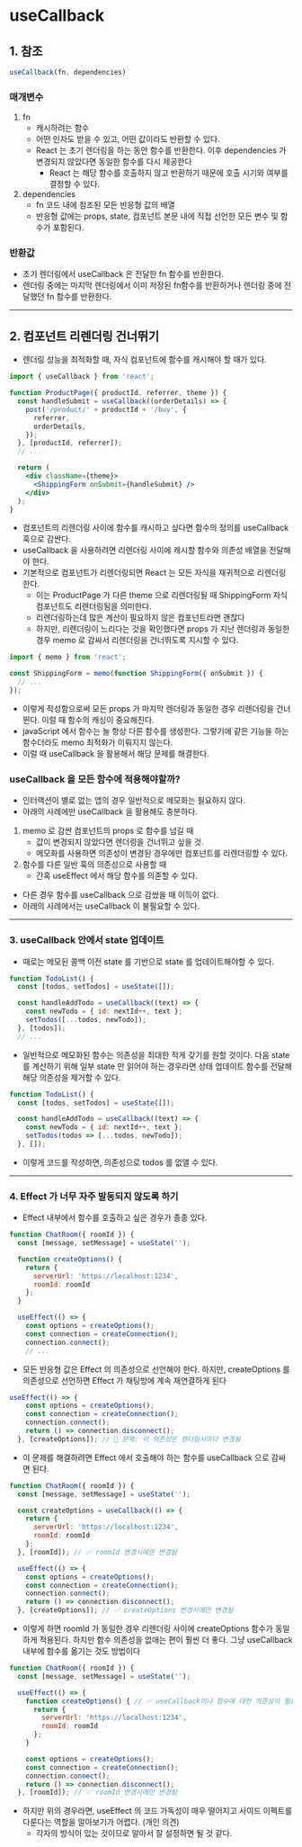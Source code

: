 # useCallback

## 1. 참조

```jsx
useCallback(fn, dependencies)
```

### 매개변수

1. fn
	- 캐시하려는 함수
	- 어떤 인자도 받을 수 있고, 어떤 값이라도 반환할 수 있다.
	- React 는 초기 렌더링을 하는 동안 함수를 반환한다. 이후 dependencies 가 변경되지 않았다면 동일한 함수를 다시 제공한다
		- React 는 해당 함수를 호출하지 않고 반환하기 때문에 호출 시기와 여부를 결정할 수 있다.
2. dependencies
	- fn 코드 내에 참조된 모든 반응형 값의 배열
	- 반응형 값에는 props, state, 컴포넌트 본문 내에 직접 선언한 모든 변수 및 함수가 포함된다.


### 반환값

- 초기 렌더링에서 useCallback 은 전달한 fn 함수를 반환한다.
- 렌더링 중에는 마지막 렌더링에서 이미 저장된 fn함수를 반환하거나 렌더링 중에 전달했던 fn 함수를 반환한다.

---

## 2. 컴포넌트 리렌더링 건너뛰기

- 렌더링 성능을 최적화할 때, 자식 컴포넌트에 함수를 캐시해야 할 때가 있다.

```jsx
import { useCallback } from 'react';

function ProductPage({ productId, referrer, theme }) {
  const handleSubmit = useCallback((orderDetails) => {
    post('/product/' + productId + '/buy', {
      referrer,
      orderDetails,
    });
  }, [productId, referrer]);
  // ...

  return (
    <div className={theme}>
      <ShippingForm onSubmit={handleSubmit} />
    </div>
  );
}
```

- 컴포넌트의 리렌더링 사이에 함수를 캐시하고 싶다면 함수의 정의를 useCallback 훅으로 감싼다.
- useCallback 을 사용하려면 리렌더링 사이에 캐시할 함수와 의존성 배열을 전달해야 한다.
- 기본적으로 컴포넌트가 리렌더링되면 React 는 모든 자식을 재귀적으로 리렌더링한다.
	- 이는 ProductPage 가 다른 theme 으로 리렌더링될 때 ShippingForm 자식 컴포넌트도 리렌더링됨을 의미한다.
	- 리렌더링하는데 많은 계산이 필요하지 않은 컴포넌트라면 괜찮다
	- 하지만, 리렌더링이 느리다는 것을 확인했다면 props 가 지난 렌더링과 동일한 경우 memo 로 감싸서 리렌더링을 건너뛰도록 지시할 수 있다.

```jsx
import { memo } from 'react';

const ShippingForm = memo(function ShippingForm({ onSubmit }) {
  // ...
});
```

- 이렇게 작성함으로써 모든 props 가 마지막 렌더링과 동일한 경우 리렌더링을 건너뛴다. 이럴 때 함수의 캐싱이 중요해진다.
- javaScript 에서 함수는 늘 항상 다른 함수를 생성한다. 그렇기에 같은 기능을 하는 함수더라도 memo 최적화가 이뤄지지 않는다.
- 이럴 때 useCallback 을 활용해서 해당 문제를 해결한다.

### useCallback 을 모든 함수에 적용해야할까?

- 인터랙션이 별로 없는 앱의 경우 일반적으로 메모화는 필요하지 않다.
- 아래의 사례에만 useCallback 을 활용해도 충분하다.

1. memo 로 감싼 컴포넌트의 props 로 함수를 넘길 때
	- 값이 변경되지 않았다면 렌더링을 건너뛰고 싶을 것.
	- 메모화를 사용하면 의존성이 변경된 경우에만 컴포넌트를 리렌더링할 수 있다.
2. 함수를 다른 일반 훅의 의존성으로 사용할 때
	- 간혹 useEffect 에서 해당 함수를 의존할 수 있다.

- 다른 경우 함수를 useCallback 으로 감쌌을 때 이득이 없다.
- 아래의 사례에서는 useCallback 이 불필요할 수 있다.

---

### 3. useCallback 안에서 state 업데이트

- 때로는 메모된 콜백 이전 state 를 기반으로 state 를 업데이트해야할 수 있다.

```jsx
function TodoList() {
  const [todos, setTodos] = useState([]);

  const handleAddTodo = useCallback((text) => {
    const newTodo = { id: nextId++, text };
    setTodos([...todos, newTodo]);
  }, [todos]);
  // ...
```

- 일반적으로 메모화된 함수는 의존성을 최대한 적게 갖기를 원할 것이다. 다음 state 를 계산하기 위해 일부 state 만 읽어야 하는 경우라면 상태 업데이트 함수를 전달해 해당 의존성을 제거할 수 있다.

```jsx
function TodoList() {
  const [todos, setTodos] = useState([]);

  const handleAddTodo = useCallback((text) => {
    const newTodo = { id: nextId++, text };
    setTodos(todos => [...todos, newTodo]);
  }, []); 
```

- 이렇게 코드를 작성하면, 의존성으로 todos 를 없앨 수 있다.

---

### 4. Effect 가 너무 자주 발동되지 않도록 하기

- Effect 내부에서 함수를 호출하고 싶은 경우가 종종 있다.

```jsx
function ChatRoom({ roomId }) {
  const [message, setMessage] = useState('');

  function createOptions() {
    return {
      serverUrl: 'https://localhost:1234',
      roomId: roomId
    };
  }

  useEffect(() => {
    const options = createOptions();
    const connection = createConnection();
    connection.connect();
    // ...
```

- 모든 반응형 값은 Effect 의 의존성으로 선언해야 한다. 하지만, createOptions 를 의존성으로 선언하면 Effect 가 채팅방에 계속 재연결하게 된다

```jsx
useEffect(() => {
    const options = createOptions();
    const connection = createConnection();
    connection.connect();
    return () => connection.disconnect();
  }, [createOptions]); // 🔴 문제: 이 의존성은 렌더링시마다 변경됨
```

- 이 문제를 해결하려면 Effect 에서 호출해야 하는 함수를 useCallback 으로 감싸면 된다.

```jsx
function ChatRoom({ roomId }) {
  const [message, setMessage] = useState(''); 

  const createOptions = useCallback(() => {
    return {
      serverUrl: 'https://localhost:1234',
      roomId: roomId
    };
  }, [roomId]); // ✅ roomId 변경시에만 변경됨

  useEffect(() => {
    const options = createOptions();
    const connection = createConnection();
    connection.connect();
    return () => connection.disconnect();
  }, [createOptions]); // ✅ createOptions 변경시에만 변경됨

```

- 이렇게 하면 roomId 가 동일한 경우 리렌더링 사이에 createOptions 함수가 동일하게 적용된다. 하지만 함수 의존성을 없애는 편이 훨씬 더 좋다. 그냥 useCallback 내부에 함수를 옮기는 것도 방법이다

```jsx
function ChatRoom({ roomId }) {
  const [message, setMessage] = useState('');

  useEffect(() => {
    function createOptions() { // ✅ useCallback이나 함수에 대한 의존성이 필요하지 않음!
      return {
        serverUrl: 'https://localhost:1234',
        roomId: roomId
      };
    }

    const options = createOptions();
    const connection = createConnection();
    connection.connect();
    return () => connection.disconnect();
  }, [roomId]); // ✅ roomId 변경시에만 변경됨

```

- 하지만 위의 경우라면, useEffect 의 코드 가독성이 매우 떨어지고 사이드 이펙트를 다룬다는 역할을 알아보기가 어렵다. (개인 의견)
	- 각자의 방식이 있는 것이므로 알아서 잘 설정하면 될 것 같다.